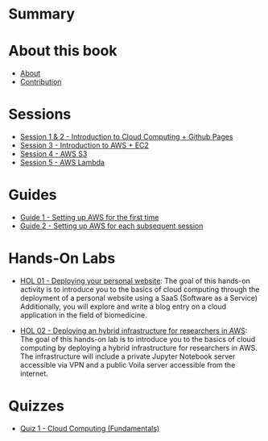# Summary

# About this book
- [About](./README.md)
- [Contribution](./CONTRIBUTING.md)

# Sessions
- [Session 1 & 2 - Introduction to Cloud Computing + Github Pages](./session1-2.md)
- [Session 3 - Introduction to AWS + EC2](./session3.md)
- [Session 4 - AWS S3](./session4.md)
- [Session 5 - AWS Lambda](./session5.md)

# Guides
- [Guide 1 - Setting up AWS for the first time](./guide1.md)
- [Guide 2 - Setting up AWS for each subsequent session](./guide2.md)

# Hands-On Labs
- [HOL 01 - Deploying your personal website](./hol1.md): The goal of this hands-on activity is to introduce you to the basics of cloud computing through the deployment of a personal website using a SaaS (Software as a Service)  Additionally, you will explore and write a blog entry on a cloud application in the field of biomedicine.

- [HOL 02 - Deploying an hybrid infrastructure for researchers in AWS](./hol2.md): The goal of this hands-on lab is to introduce you to the basics of cloud computing by deploying a hybrid infrastructure for researchers in AWS. The infrastructure will include a private Jupyter Notebook server accessible via VPN and a public Voila server accessible from the internet.

# Quizzes
- [Quiz 1 - Cloud Computing (Fundamentals)](./quiz1.md)
